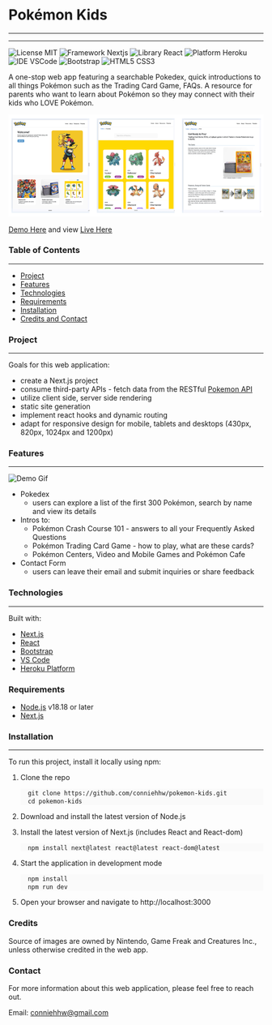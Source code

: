 # Pokémon Kids

---

---

![License MIT](https://img.shields.io/badge/License-MIT%2B_License-green) ![Framework Nextjs](https://img.shields.io/badge/framework-gray?style=flat&logo=nextdotjs&logoColor=white&label=nextjs&labelColor=%23000000) ![Library React](https://img.shields.io/badge/library-gray?style=flat&logo=react&logoColor=black&label=React&labelColor=%2361DAFB) ![Platform Heroku](https://img.shields.io/badge/platform-gray?style=flat&logo=heroku&logoColor=white&label=Heroku&labelColor=%23430098) ![IDE VSCode](https://img.shields.io/badge/IDE-gray?style=flat&label=Visual%20Studio%20Code&labelColor=%230098FF) ![Bootstrap](https://img.shields.io/badge/CSS%20Framework-gray?style=flat&logo=bootstrap&logoColor=white&label=Bootstrap&labelColor=%237952B3) ![HTML5 CSS3](https://img.shields.io/badge/HTML5-CSS3-%23264de4?style=flat&labelColor=%23e34c26)

A one-stop web app featuring a searchable Pokedex, quick introductions to all things Pokémon such as the Trading Card Game, FAQs. A resource for parents who want to learn about Pokémon so they may connect with their kids who LOVE Pokémon.

![Website Home Page](/public/assets/pokemon_kids_screenshot.png)

<ins>[Demo Here](#features)</ins> and view <ins>[Live Here](website)</ins>

### Table of Contents

---

- [Project](#project)
- [Features](#features)
- [Technologies](#technologies)
- [Requirements](#requirements)
- [Installation](#installation)
- [Credits and Contact](#contact)

### Project

---

Goals for this web application:

- create a Next.js project
- consume third-party APIs - fetch data from the RESTful [Pokemon API](https://pokeapi.co/)
- utilize client side, server side rendering
- static site generation
- implement react hooks and dynamic routing
- adapt for responsive design for mobile, tablets and desktops (430px, 820px, 1024px and 1200px)

### Features

---

![Demo Gif](/public/assets/demo.gif)

- Pokedex
  - users can explore a list of the first 300 Pokémon, search by name and view its details
- Intros to:
  - Pokémon Crash Course 101 - answers to all your Frequently Asked Questions
  - Pokémon Trading Card Game - how to play, what are these cards?
  - Pokémon Centers, Video and Mobile Games and Pokémon Cafe
- Contact Form
  - users can leave their email and submit inquiries or share feedback

### Technologies

---

Built with:

- [Next.js](https://nextjs.org/docs)
- [React](https://react.dev/learn)
- [Bootstrap](https://getbootstrap.com/docs/5.3/getting-started/introduction/)
- [VS Code](https://code.visualstudio.com/docs)
- [Heroku Platform](https://www.heroku.com/platform/)

### Requirements

- [Node.js](https://nodejs.org) v18.18 or later
- [Next.js](https://nextjs.org)

### Installation

---

To run this project, install it locally using npm:

1.  Clone the repo
    <div style="background-color: #fafafa;">

    ```
      git clone https://github.com/conniehhw/pokemon-kids.git
      cd pokemon-kids
    ```

</div>

2.  Download and install the latest version of Node.js

1.  Install the latest version of Next.js (includes React and React-dom)
    <div style="background-color: #fafafa;">

    ```
      npm install next@latest react@latest react-dom@latest

    ```

    </div>

1.  Start the application in development mode
    <div style="background-color: #fafafa;">

    ```
      npm install
      npm run dev

    ```

</div>

5. Open your browser and navigate to http://localhost:3000

### Credits

Source of images are owned by Nintendo, Game Freak and Creatures Inc., unless otherwise credited in the web app.

### Contact

For more information about this web application, please feel free to reach out.

Email: <conniehhw@gmail.com>
